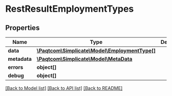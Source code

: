 # RestResultEmploymentTypes

## Properties

 Name         | Type                                                            | Description | Notes      
--------------|-----------------------------------------------------------------|-------------|------------
 **data**     | [**\Paqtcom\Simplicate\Model\EmploymentType[]**](EmploymentType.md) |             | [optional] 
 **metadata** | [**\Paqtcom\Simplicate\Model\MetaData**](MetaData.md)               |             | [optional] 
 **errors**   | **object[]**                                                    |             | [optional] 
 **debug**    | **object[]**                                                    |             | [optional] 

[[Back to Model list]](../README.md#documentation-for-models) [[Back to API list]](../README.md#documentation-for-api-endpoints) [[Back to README]](../README.md)


